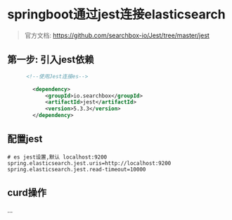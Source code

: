 # springboot通过jest连接elasticsearch

> 官方文档: https://github.com/searchbox-io/Jest/tree/master/jest

## 第一步: 引入jest依赖

```xml
      <!--使用Jest连接es-->

        <dependency>
            <groupId>io.searchbox</groupId>
            <artifactId>jest</artifactId>
            <version>5.3.3</version>
        </dependency>
```


## 配置jest

```properties
# es jest设置,默认 localhost:9200
spring.elasticsearch.jest.uris=http://localhost:9200
spring.elasticsearch.jest.read-timeout=10000
```

## curd操作

...




